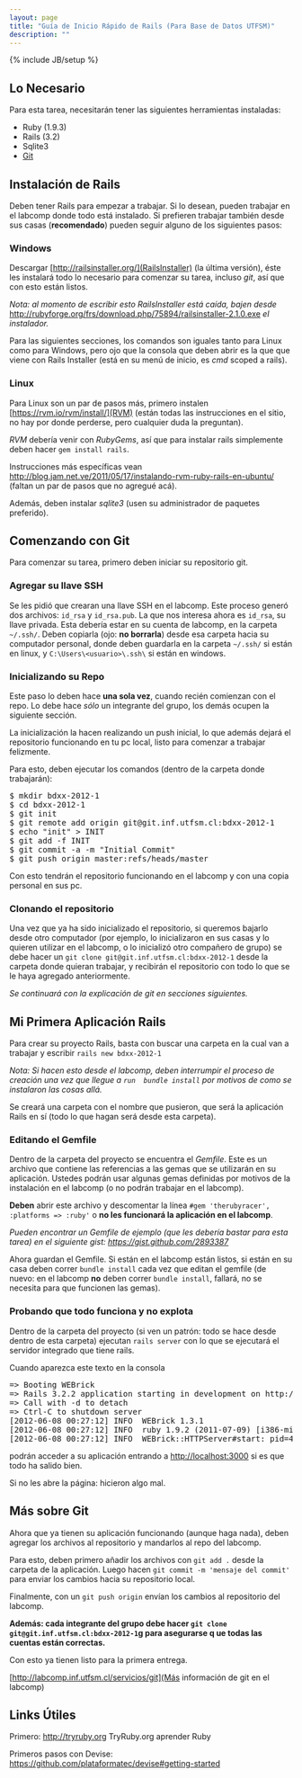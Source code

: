 ```yaml
---
layout: page
title: "Guía de Inicio Rápido de Rails (Para Base de Datos UTFSM)"
description: ""
---
```

{% include JB/setup %}

Lo Necesario
------------
Para esta tarea, necesitarán tener las siguientes herramientas instaladas:
* Ruby (1.9.3)
* Rails (3.2)
* Sqlite3
* [Git](http://git-scm.com/)

Instalación de Rails
--------------------

Deben tener Rails para empezar a trabajar. Si lo desean, pueden trabajar en el
labcomp donde todo está instalado. Si prefieren trabajar también desde sus casas
(**recomendado**) pueden seguir alguno de los siguientes pasos:

### Windows
Descargar [http://railsinstaller.org/](RailsInstaller) (la última versión), éste les
instalará todo lo necesario para comenzar su tarea, incluso *git*, así que con esto
están listos.

*Nota: al momento de escribir esto RailsInstaller está caída, bajen desde* <http://rubyforge.org/frs/download.php/75894/railsinstaller-2.1.0.exe> *el instalador.*

Para las siguientes secciones, los comandos son iguales tanto para Linux como para Windows,
pero ojo que la consola que deben abrir es la que que viene con Rails Installer (está en
su menú de inicio, es *cmd* scoped a rails).

### Linux
Para Linux son un par de pasos más, primero instalen [https://rvm.io/rvm/install/](RVM) (están todas
las instrucciones en el sitio, no hay por donde perderse, pero cualquier duda la preguntan).

*RVM* debería venir con *RubyGems*, así que para instalar rails simplemente deben hacer `gem install rails`.

Instrucciones más específicas vean <http://blog.jam.net.ve/2011/05/17/instalando-rvm-ruby-rails-en-ubuntu/> (faltan
un par de pasos que no agregué acá).

Además, deben instalar *sqlite3* (usen su administrador de paquetes preferido).

Comenzando con Git
-------------------
Para comenzar su tarea, primero deben iniciar su repositorio git. 

### Agregar su llave SSH
Se les pidió que crearan una llave SSH en el labcomp. Este proceso generó dos archivos: `id_rsa` y `id_rsa.pub`.
La que nos interesa ahora es `id_rsa`, su llave privada. Esta debería estar en su cuenta de labcomp, en la carpeta
`~/.ssh/`. Deben copiarla (ojo: **no borrarla**) desde esa carpeta hacia su computador personal, donde deben guardarla
en la carpeta `~/.ssh/` si están en linux, y `C:\Users\<usuario>\.ssh\` si están en windows.

### Inicializando su Repo
Este paso lo deben hace **una sola vez**, cuando recién comienzan con el repo. Lo debe hace *sólo* un integrante
del grupo, los demás ocupen la siguiente sección.

La inicialización la hacen realizando un push inicial, lo
que además dejará el repositorio funcionando en tu pc local, listo para comenzar a trabajar felizmente.

Para esto, deben ejecutar los comandos (dentro de la carpeta donde trabajarán):
<pre>
$ mkdir bdxx-2012-1
$ cd bdxx-2012-1
$ git init
$ git remote add origin git@git.inf.utfsm.cl:bdxx-2012-1
$ echo "init" > INIT
$ git add -f INIT
$ git commit -a -m "Initial Commit"
$ git push origin master:refs/heads/master
</pre>

Con esto tendrán el repositorio funcionando en el labcomp y con una copia personal en sus pc.

### Clonando el repositorio
Una vez que ya ha sido inicializado el repositorio, si queremos bajarlo desde otro computador (por ejemplo,
lo inicializaron en sus casas y lo quieren utilizar en el labcomp, o lo inicializó otro compañero de grupo)
se debe hacer un `git clone git@git.inf.utfsm.cl:bdxx-2012-1` desde la carpeta
donde quieran trabajar, y recibirán el repositorio con todo lo que se le haya agregado anteriormente.

*Se continuará con la explicación de git en secciones siguientes.*

Mi Primera Aplicación Rails
---------------------------

Para crear su proyecto Rails, basta con buscar una carpeta en la cual van a trabajar
y escribir `rails new bdxx-2012-1` 

*Nota: Si hacen esto desde el labcomp, deben interrumpir el proceso de creación una vez que llegue 
a `run  bundle install` por motivos de como se instalaron las cosas allá.*

Se creará una carpeta con el nombre que pusieron, que será la aplicación Rails en sí (todo lo que
hagan será desde esta carpeta).

### Editando el Gemfile
Dentro de la carpeta del proyecto se encuentra el *Gemfile*. Este es un archivo que contiene las referencias a las gemas que se utilizarán en su aplicación.
Ustedes podrán usar algunas gemas definidas por motivos de la instalación en el labcomp (o no podrán
trabajar en el labcomp).

**Deben** abrir este archivo y descomentar la línea `#gem 'therubyracer', :platforms => :ruby'` o
**no les funcionará la aplicación en el labcomp**.

*Pueden encontrar un Gemfile de ejemplo (que les debería bastar para esta tarea) en el siguiente gist: <https://gist.github.com/2893387>*

Ahora guardan el Gemfile. Si están en el labcomp están listos, si están en su casa deben correr
`bundle install` cada vez que editan el gemfile (de nuevo: en el labcomp **no** deben correr
`bundle install`, fallará, no se necesita para que funcionen las gemas).

### Probando que todo funciona y no explota

Dentro de la carpeta del proyecto (si ven un patrón: todo se hace desde dentro de esta carpeta)
ejecutan `rails server` con lo que se ejecutará el servidor integrado que tiene rails.

Cuando aparezca este texto en la consola

<pre>
=> Booting WEBrick
=> Rails 3.2.2 application starting in development on http://0.0.0.0:3000
=> Call with -d to detach
=> Ctrl-C to shutdown server
[2012-06-08 00:27:12] INFO  WEBrick 1.3.1
[2012-06-08 00:27:12] INFO  ruby 1.9.2 (2011-07-09) [i386-mingw32]
[2012-06-08 00:27:12] INFO  WEBrick::HTTPServer#start: pid=4564 port=3000
</pre>

podrán acceder a su aplicación entrando a <http://localhost:3000> si es que todo ha salido bien.

Si no les abre la página: hicieron algo mal.

Más sobre Git
-------------
Ahora que ya tienen su aplicación funcionando (aunque haga nada), deben agregar los archivos al repositorio
y mandarlos al repo del labcomp.

Para esto, deben primero añadir los archivos con `git add .` desde la carpeta de la aplicación. Luego hacen
`git commit -m 'mensaje del commit'` para enviar los cambios hacia su repositorio local.

Finalmente, con un `git push origin` envían los cambios al repositorio del labcomp.

**Además: cada integrante del grupo debe hacer `git clone git@git.inf.utfsm.cl:bdxx-2012-1`g para asegurarse q
ue todas las cuentas están correctas.**

Con esto ya tienen listo para la primera entrega.

[http://labcomp.inf.utfsm.cl/servicios/git](Más información de git en el labcomp)

Links Útiles
------------
Primero: <http://tryruby.org> TryRuby.org  aprender Ruby

Primeros pasos con Devise: <https://github.com/plataformatec/devise#getting-started>